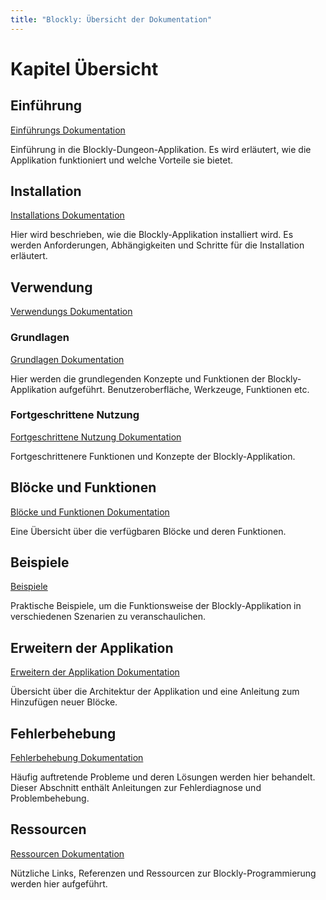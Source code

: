 ```yaml
---
title: "Blockly: Übersicht der Dokumentation"
---
```


# Kapitel Übersicht

## Einführung

[Einführungs Dokumentation](introduction.md)

Einführung in die Blockly-Dungeon-Applikation. Es wird erläutert, wie die Applikation funktioniert und welche Vorteile sie bietet.

## Installation

[Installations Dokumentation](installation.md)

Hier wird beschrieben, wie die Blockly-Applikation installiert wird. Es werden Anforderungen, Abhängigkeiten und Schritte für die Installation erläutert.

## Verwendung

[Verwendungs Dokumentation](usage.md)

### Grundlagen

[Grundlagen Dokumentation](usage.md#grundlagen)

Hier werden die grundlegenden Konzepte und Funktionen der Blockly-Applikation aufgeführt. Benutzeroberfläche, Werkzeuge, Funktionen etc.

### Fortgeschrittene Nutzung

[Fortgeschrittene Nutzung Dokumentation](usage.md#fortgeschrittene-nutzung)

Fortgeschrittenere Funktionen und Konzepte der Blockly-Applikation.

## Blöcke und Funktionen

[Blöcke und Funktionen Dokumentation](blocks.md)

Eine Übersicht über die verfügbaren Blöcke und deren Funktionen.

## Beispiele

[Beispiele](examples.md)

Praktische Beispiele, um die Funktionsweise der Blockly-Applikation in verschiedenen Szenarien zu veranschaulichen.

## Erweitern der Applikation

[Erweitern der Applikation Dokumentation](extend.md)

Übersicht über die Architektur der Applikation und eine Anleitung zum Hinzufügen neuer Blöcke.

## Fehlerbehebung

[Fehlerbehebung Dokumentation](troubleshooting.md)

Häufig auftretende Probleme und deren Lösungen werden hier behandelt. Dieser Abschnitt enthält Anleitungen zur Fehlerdiagnose und Problembehebung.

## Ressourcen

[Ressourcen Dokumentation](resources.md)

Nützliche Links, Referenzen und Ressourcen zur Blockly-Programmierung werden hier aufgeführt.
